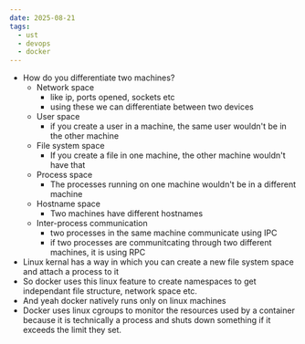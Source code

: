 ```yaml
---
date: 2025-08-21
tags:
  - ust
  - devops
  - docker
---
```


- How do you differentiate two machines?
  - Network space 
    - like ip, ports opened, sockets etc
    - using these we can differentiate between two devices 
  - User space 
    - if you create a user in a machine, the same user wouldn't be in the other machine 
  - File system space 
    - If you create a file in one machine, the other machine wouldn't have that 
  - Process space 
    - The processes running on one machine wouldn't be in a different machine 
  - Hostname space 
    - Two machines have different hostnames 
  - Inter-process communication 
    - two processes in the same machine communicate using IPC 
    - if two processes are communitcating through two different machines, it is using RPC 
- Linux kernal has a way in which you can create a new file system space and attach a process to it 
- So docker uses this linux feature to create namespaces to get independant file structure, network space etc. 
- And yeah docker natively runs only on linux machines 
- Docker uses linux cgroups to monitor the resources used by a container because it is technically a process and shuts down something if it exceeds the limit they set. 


